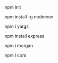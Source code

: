 <!-- Инициализируй npm в проекте -->

npm init

<!-- nodemon -->

npm install -g nodemon

<!-- yargs -->

npm i yargs

<!-- express -->

npm install express

<!-- morgan -->

npm i morgan

<!-- cors -->

npm i cors
